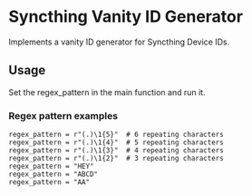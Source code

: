 # Syncthing Vanity ID Generator

Implements a vanity ID generator for Syncthing Device IDs.

## Usage

Set the regex_pattern in the main function and run it.

### Regex pattern examples

    regex_pattern = r"(.)\1{5}"  # 6 repeating characters
    regex_pattern = r"(.)\1{4}"  # 5 repeating characters
    regex_pattern = r"(.)\1{3}"  # 4 repeating characters
    regex_pattern = r"(.)\1{2}"  # 3 repeating characters
    regex_pattern = "HEY"
    regex_pattern = "ABCD"
    regex_pattern = "AA"

